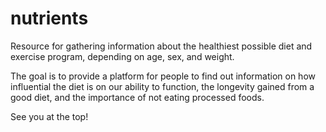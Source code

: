 # nutrients
Resource for gathering information about the healthiest possible diet and exercise program, depending on age, sex, and weight.

The goal is to provide a platform for people to find out information on how influential the diet is on our ability to function, the longevity gained from a good diet, and the importance of not eating processed foods. 

See you at the top!
